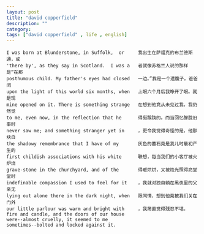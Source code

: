 ```yaml
---
layout: post
title: "david copperfield"
description: ""
category: 
tags: ["david copperfield" , life , english]
---
```


    I was born at Blunderstone, in Suffolk,  or 	我出生在萨福克的布兰德斯通，或
    'there by', as they say in Scotland.  I was a   者就像苏格兰人说的那样是“在那
    posthumous child. My father's eyes had closed   一边。”我是一个遗腹子。爸爸闭
    upon the light of this world six months, when   上眼六个月后我睁开了眼。就是现
    mine opened on it. There is something strange   在想到他竟从未见过我，我仍然觉
    to me, even now, in the reflection that he      得挺蹊跷的。而当回忆朦胧旧事时
    never saw me; and something stranger yet in     ，更令我觉得奇怪的是，他那块白
    the shadowy remembrance that I have of my       灰色的墓石竟是我儿时最初产生的
    first childish associations with his white      联想，每当我们的小客厅被火炉烧
    grave-stone in the churchyard, and of the       得暖烘烘，又被烛光照得亮堂堂时
    indefinable compassion I used to feel for it    ，我就对独自躺在黑夜里的父亲无
    lying out alone there in the dark night, when   限同情，想到他竟被我们关在门外
    our little parlour was warm and bright with     ，我简直觉得残忍不堪。
    fire and candle, and the doors of our house
    were--almost cruelly, it seemed to me
    sometimes--bolted and locked against it.
